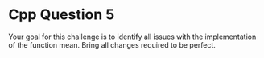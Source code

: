 # Cpp Question 5
Your goal for this challenge is to identify all issues with the implementation of the function mean. Bring all changes required to be perfect.



